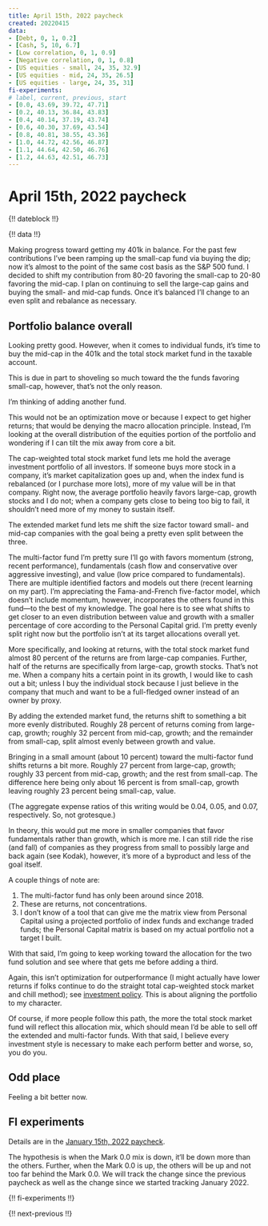 ```yaml
---
title: April 15th, 2022 paycheck
created: 20220415
data:
- [Debt, 0, 1, 0.2]
- [Cash, 5, 10, 6.7]
- [Low correlation, 0, 1, 0.9]
- [Negative correlation, 0, 1, 0.8]
- [US equities - small, 24, 35, 32.9]
- [US equities - mid, 24, 35, 26.5]
- [US equities - large, 24, 35, 31]
fi-experiments:
# label, current, previous, start
- [0.0, 43.69, 39.72, 47.71]
- [0.2, 40.13, 36.84, 43.83]
- [0.4, 40.14, 37.19, 43.74]
- [0.6, 40.30, 37.69, 43.54]
- [0.8, 40.81, 38.55, 43.36]
- [1.0, 44.72, 42.56, 46.87]
- [1.1, 44.64, 42.50, 46.76]
- [1.2, 44.63, 42.51, 46.73]
---
```


# April 15th, 2022 paycheck

{!! dateblock !!}

{!! data !!}

Making progress toward getting my 401k in balance. For the past few contributions I’ve been ramping up the small-cap fund via buying the dip; now it’s almost to the point of the same cost basis as the S&P 500 fund. I decided to shift my contribution from 80-20 favoring the small-cap to 20-80 favoring the mid-cap. I plan on continuing to sell the large-cap gains and buying the small- and mid-cap funds. Once it’s balanced I’ll change to an even split and rebalance as necessary.

## Portfolio balance overall 

Looking pretty good. However, when it comes to individual funds, it’s time to buy the mid-cap in the 401k and the total stock market fund in the taxable account. 

This is due in part to shoveling so much toward the the funds favoring small-cap, however, that’s not the only reason. 

I’m thinking of adding another fund.

This would not be an optimization move or because I expect to get higher returns; that would be denying the macro allocation principle. Instead, I’m looking at the overall distribution of the equities portion of the portfolio and wondering if I can tilt the mix away from core a bit.

The cap-weighted total stock market fund lets me hold the average investment portfolio of all investors. If someone buys more stock in a company, it’s market capitalization goes up and, when the index fund is rebalanced (or I purchase more lots), more of my value will be in that company. Right now, the average portfolio heavily favors large-cap, growth stocks and I do not; when a company gets close to being too big to fail, it shouldn’t need more of my money to sustain itself.

The extended market fund lets me shift the size factor toward small- and mid-cap companies with the goal being a pretty even split between the three. 

The multi-factor fund I’m pretty sure I’ll go with favors momentum (strong, recent performance), fundamentals (cash flow and conservative over aggressive investing), and value (low price compared to fundamentals). There are multiple identified factors and models out there (recent learning on my part). I’m appreciating the Fama-and-French five-factor model, which doesn’t include momentum, however, incorporates the others found in this fund—to the best of my knowledge. The goal here is to see what shifts to get closer to an even distribution between value and growth with a smaller percentage of core according to the Personal Capital grid. I’m pretty evenly split right now but the portfolio isn’t at its target allocations overall yet.

More specifically, and looking at returns, with the total stock market fund almost 80 percent of the returns are from large-cap companies. Further, half of the returns are specifically from large-cap, growth stocks. That’s not me. When a company hits a certain point in its growth, I would like to cash out a bit; unless I buy the individual stock because I just believe in the company that much and want to be a full-fledged owner instead of an owner by proxy.

By adding the extended market fund, the returns shift to something a bit more evenly distributed. Roughly 28 percent of returns coming from large-cap, growth; roughly 32 percent from mid-cap, growth; and the remainder from small-cap, split almost evenly between growth and value.

Bringing in a small amount (about 10 percent) toward the multi-factor fund shifts returns a bit more. Roughly 27 percent from large-cap, growth; roughly 33 percent from mid-cap, growth; and the rest from small-cap. The difference here being only about 16 percent is from small-cap, growth leaving roughly 23 percent being small-cap, value.

(The aggregate expense ratios of this writing would be 0.04, 0.05, and 0.07, respectively. So, not grotesque.)

In theory, this would put me more in smaller companies that favor fundamentals rather than growth, which is more me. I can still ride the rise (and fall) of companies as they progress from small to possibly large and back again (see Kodak), however, it’s more of a byproduct and less of the goal itself.

A couple things of note are:

1. The multi-factor fund has only been around since 2018.
2. These are returns, not concentrations.
3. I don’t know of a tool that can give me the matrix view from Personal Capital using a projected portfolio of index funds and exchange traded funds; the Personal Capital matrix is based on my actual portfolio not a target I built.

With that said, I’m going to keep working toward the allocation for the two fund solution and see where that gets me before adding a third.

Again, this isn’t optimization for outperformance (I might actually have lower returns if folks continue to do the straight total cap-weighted stock market and chill method); see [investment policy](/finances/investment-policy/). This is about aligning the portfolio to my character.

Of course, if more people follow this path, the more the total stock market fund will reflect this allocation mix, which should mean I’d be able to sell off the extended and multi-factor funds. With that said, I believe every investment style is necessary to make each perform better and worse, so, you do you.

## Odd place

Feeling a bit better now.

## FI experiments

Details are in the [January 15th, 2022 paycheck](https://joshbruce.com/finances/building-wealth-paycheck-to-paycheck/20220115/#fi-experiments).

The hypothesis is when the Mark 0.0 mix is down, it‘ll be down more than the others. Further, when the Mark 0.0 is up, the others will be up and not too far behind the Mark 0.0. We will track the change since the previous paycheck as well as the change since we started tracking January 2022.

{!! fi-experiments !!}

{!! next-previous !!}
